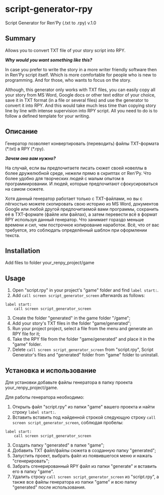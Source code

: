 # script-generator-rpy
Script Generator for Ren'Py (.txt to .rpy) v.1.0

## Summary
Allows you to convert TXT file of your story script into RPY.

***Why would you want something like this?***

In case you prefer to write the story in a more writer friendly software then in Ren'Py script itself. Which is more comfortable for people who is new to programming. And for those, who wants to focus on the story.

Although, this generator only works with TXT files, you can easily copy all your story from MS Word, Google docs or other text editor of your choice, save it in TXT format (in a file or several files) and use the generator to convert it into RPY. And this would take much less time than copying story line by line with intense supervision into RPY script. All you need to do is to follow a defined template for your writing.
## Описание
Генератор позволяет конвертировать (переводить) файлы TXT-формата (\*.txt) в RPY (\*.rpy).

***Зачем оно вам нужно?***

На случай, если вы предпочитаете писать сюжет своей новеллы в более дружелюбной среде, нежели прямо в скриптах от Ren'Py. Что более удобно для творческих людей с малым опытом в программировании. И людей, которые предпочитают сфокусироваться на самом сюжете.

Хотя данный генератор работает только с TXT-файлами, но вы с лёгкостью можете скопировать свою историю из MS Word, документов Google или любой другой предпочитаемой вами программы, сохранить её в TXT-формате (файле или файлах), а затем перевести всё в формат RPY используя данный генератор. Что занимает гораздо меньше времени и сил, чем построчное копирование наработок. Всё, что от вас требуется, это соблюдать определённый шаблон при оформлении текста.

## Installation

Add files to folder your_renpy_project/game

## Usage

1. Open "script.rpy" in your project's "game" folder and find `label start:`. 
2. Add `call screen script_generator_screen` afterwards as follows: 
```
label start:
    call screen script_generator_screen
```
3. Create the folder "generated" in the game folder "/game";
4. Add your story's TXT files in the folder "game/generated";
5. Run your project project, select a file from the menu and generate an RPY file for it;
6. Take the RPY file from the folder "game/generated" and place it in the "game" folder.
7. Delete `call screen script_generator_screen` from "script.rpy", Script Generator's files and "generated" folder from "game" folder to uninstall. 

## Установка и использование
Для установки добавьте файлы генератора в папку проекта your_renpy_project/game.

Для работы генератора необходимо:

1. Открыть файл "script.rpy" из папки "game" вашего проекта и найти строку `label start:`.
2. Вставить вставить под найденной строкой следующую строку `call screen script_generator_screen`, соблюдая пробелы:
```
label start:
    call screen script_generator_screen
```
3. Создать папку "generated" в папке "game";
4. Добавить TXT файл/файлы сюжета в созданную папку "generated";
5. Запустить проект, выбрать файл из появившегося меню и нажать "сгенерировать";
6. Забрать сгенерированный RPY файл из папки "generate" и вставить его в папку "game".
7. Удалить строку `call screen script_generator_screen` из "script.rpy", а также все файлы генератора из папки "game" и всю папку "generated" после использования.
